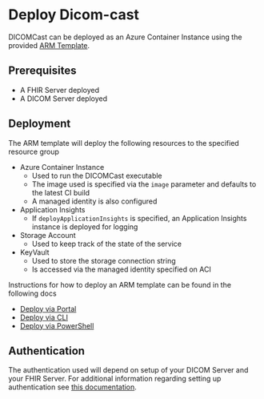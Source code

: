 # Deploy  Dicom-cast

DICOMCast can be deployed as an Azure Container Instance using the provided [ARM Template](/converter/dicom-cast/samples/templates/default-azuredeploy.json).

## Prerequisites

* A FHIR Server deployed 
* A DICOM Server deployed

## Deployment

The ARM template will deploy the following resources to the specified resource group

* Azure Container Instance
    * Used to run the DICOMCast executable
    * The image used is specified via the `image` parameter and defaults to the latest CI build
    * A managed identity is also configured
* Application Insights
    * If `deployApplicationInsights` is specified, an Application Insights instance is deployed for logging
* Storage Account
    * Used to keep track of the state of the service
* KeyVault
    * Used to store the storage connection string
    * Is accessed via the managed identity specified on ACI

Instructions for how to deploy an ARM template can be found in the following docs
* [Deploy via Portal](https://docs.microsoft.com/en-us/azure/azure-resource-manager/templates/deploy-portal)
* [Deploy via CLI](https://docs.microsoft.com/en-us/azure/azure-resource-manager/templates/deploy-cli)
* [Deploy via PowerShell](https://docs.microsoft.com/en-us/azure/azure-resource-manager/templates/deploy-powershell)

## Authentication

The authentication used will depend on setup of your DICOM Server and your FHIR Server. For additional information regarding setting up authentication see [this documentation](/converter/dicom-cast/docs/authentication.md).
